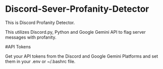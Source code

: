 # Discord-Sever-Profanity-Detector

This is Discord Profanity Detector.

This utilizes Discord.py, Python and Google Gemini API to flag server messages with profanity.

#API Tokens

Get your API tokens from the Discord and Google Gemini Platforms and set them in your .env or ~/.bashrc file.
